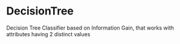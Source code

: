 # DecisionTree
Decision Tree Classifier based on Information Gain, that works with attributes having 2 distinct values

